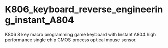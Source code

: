 # K806_keyboard_reverse_engineering_instant_A804
K806 8 key macro programming game keyboard with Instant A804 high performance single chip CMOS process optical mouse sensor.
